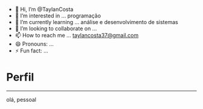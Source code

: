 - 👋 Hi, I’m @TaylanCosta
- 👀 I’m interested in ... programação
- 🌱 I’m currently learning ... análise e desenvolvimento de sistemas
- 💞️ I’m looking to collaborate on ... 
- 📫 How to reach me ... taylancosta37@gmail.com
- 😄 Pronouns: ...
- ⚡ Fun fact: ...

<!---
TaylanCosta/TaylanCosta is a ✨ special ✨ repository because its `README.md` (this file) appears on your GitHub profile.
You can click the Preview link to take a look at your changes.
--->
<h1>Perfil</h1>
<hr>
<p>olá, pessoal</p>

